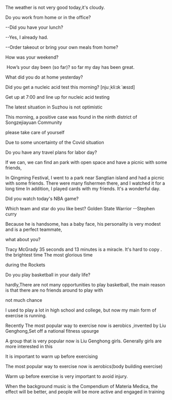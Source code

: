 The weather is not very good today,it's  cloudy.

Do you work from home or in the office?

--Did  you have your lunch?

--Yes, I already had.

--Order takeout or  bring your own meals from home?



How was your weekend?   

​		How’s your day been (so far)?    so far my day has been  great.

What did you do at home yesterday?



Did you get a nucleic acid test this morning?     [njuːˌkliːɪk ˈæsɪd]

Get up at 7:00 and line up for nucleic acid testing

The latest situation in Suzhou is not optimistic



This morning, a positive case was found in the ninth district of Songzejiayuan Community

  please take care of yourself

Due to some uncertainty of the Covid situation 



Do you have any travel plans for labor day?  

If we can, we can find an park with open space and have a picnic with some friends,

In Qingming Festival, I went to a park near Sangtian island and had a picnic with some friends. There were many fishermen there, and I watched it for a long time In addition, I played cards with my friends.  It's a wonderful day.



Did you watch today's NBA game?

Which team and star do you like best?    Golden State Warrior --Stephen curry

Because he is handsome, has a baby face, his personality is very modest and is a perfect teammate,

what about you?

  Tracy McGrady   35 seconds and 13 minutes is a miracle. It's hard to copy . the brightest time  The most glorious time

during the Rockets 

Do you play basketball in your daily life?

  hardly,There are not many opportunities to play basketball, the main reason is that there are no friends around to play with

   not much chance 

I used to play a lot in high school and college, but now my main form of exercise is running.





 Recently The most popular way to exercise now is aerobics  ,invented by Liu Genghong,Set off a national fitness upsurge

A group that is very popular now is Liu Genghong girls.    Generally girls are more interested in this

It is important to warm up before exercising

The most popular way to exercise now is aerobics(body building exercise)

Warm up before exercise is very important to avoid injury.

When the background music is the Compendium of Materia Medica, the effect will be better, and people will be more active and engaged in training

